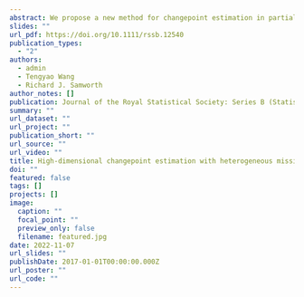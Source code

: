 ```yaml
---
abstract: We propose a new method for changepoint estimation in partially observed, high-dimensional time series that undergo a simultaneous change in mean in a sparse subset of coordinates. Our first methodological contribution is to introduce a ‘MissCUSUM’ transformation (a generalisation of the popular cumulative sum statistics), that captures the interaction between the signal strength and the level of missingness in each coordinate. In order to borrow strength across the coordinates, we propose to project these MissCUSUM statistics along a direction found as the solution to a penalised optimisation problem tailored to the specific sparsity structure. The changepoint can then be estimated as the location of the peak of the absolute value of the projected univariate series. In a model that allows different missingness probabilities in different component series, we identify that the key interaction between the missingness and the signal is a weighted sum of squares of the signal change in each coordinate, with weights given by the observation probabilities. More specifically, we prove that the angle between the estimated and oracle projection directions, as well as the changepoint location error, are controlled with high probability by the sum of two terms, both involving this weighted sum of squares, and representing the error incurred due to noise and the error due to missingness respectively. A lower bound confirms that our changepoint estimator, which we call MissInspect, is optimal up to a logarithmic factor. The striking effectiveness of the MissInspect methodology is further demonstrated both on simulated data, and on an oceanographic data set covering the Neogene period.
slides: ""
url_pdf: https://doi.org/10.1111/rssb.12540
publication_types:
  - "2"
authors:
  - admin
  - Tengyao Wang
  - Richard J. Samworth
author_notes: []
publication: Journal of the Royal Statistical Society: Series B (Statistical Methodology), 84(3), 1023– 1055.
summary: ""
url_dataset: ""
url_project: ""
publication_short: ""
url_source: ""
url_video: ""
title: High-dimensional changepoint estimation with heterogeneous missingness
doi: ""
featured: false
tags: []
projects: []
image:
  caption: ""
  focal_point: ""
  preview_only: false
  filename: featured.jpg
date: 2022-11-07
url_slides: ""
publishDate: 2017-01-01T00:00:00.000Z
url_poster: ""
url_code: ""
---
```

